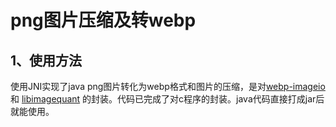 # png图片压缩及转webp

## 1、使用方法
使用JNI实现了java png图片转化为webp格式和图片的压缩，是对[webp-imageio](https://bitbucket.org/luciad/webp-imageio) 和  [libimagequant](https://github.com/ImageOptim/libimagequant) 的封装。代码已完成了对c程序的封装。java代码直接打成jar后就能使用。
